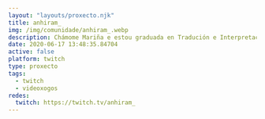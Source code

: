 ```yaml
---
layout: "layouts/proxecto.njk"
title: anhiram_
img: /img/comunidade/anhiram_.webp
description: Chámome Mariña e estou graduada en Tradución e Interpretación. Actualmente aínda sigo estudando, pero paso o meu tempo libre xogando a videoxogos, así que aquí estou. Gústanme a cor morada e a naranxa, os gatetes, a cervexa e os memes. Galego-Inglés-Español-Portugués
date: 2020-06-17 13:48:35.84704
active: false
platform: twitch
type: proxecto
tags:
  - twitch
  - videoxogos
redes:
  twitch: https://twitch.tv/anhiram_
---
```

